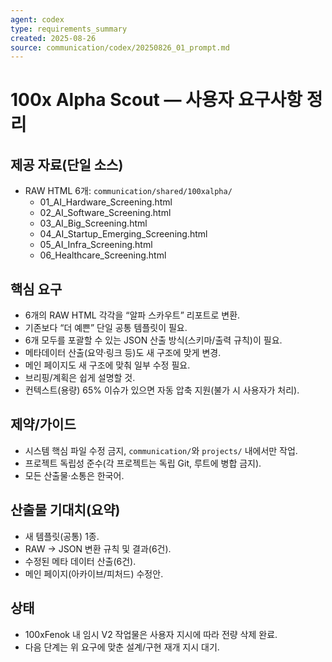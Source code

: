 ```yaml
---
agent: codex
type: requirements_summary
created: 2025-08-26
source: communication/codex/20250826_01_prompt.md
---
```


# 100x Alpha Scout — 사용자 요구사항 정리

## 제공 자료(단일 소스)
- RAW HTML 6개: `communication/shared/100xalpha/`
  - 01_AI_Hardware_Screening.html
  - 02_AI_Software_Screening.html
  - 03_AI_Big_Screening.html
  - 04_AI_Startup_Emerging_Screening.html
  - 05_AI_Infra_Screening.html
  - 06_Healthcare_Screening.html

## 핵심 요구
- 6개의 RAW HTML 각각을 “알파 스카우트” 리포트로 변환.
- 기존보다 “더 예쁜” 단일 공통 템플릿이 필요.
- 6개 모두를 포괄할 수 있는 JSON 산출 방식(스키마/출력 규칙)이 필요.
- 메타데이터 산출(요약·링크 등)도 새 구조에 맞게 변경.
- 메인 페이지도 새 구조에 맞춰 일부 수정 필요.
- 브리핑/계획은 쉽게 설명할 것.
- 컨텍스트(용량) 65% 이슈가 있으면 자동 압축 지원(불가 시 사용자가 처리).

## 제약/가이드
- 시스템 핵심 파일 수정 금지, `communication/`와 `projects/` 내에서만 작업.
- 프로젝트 독립성 준수(각 프로젝트는 독립 Git, 루트에 병합 금지).
- 모든 산출물·소통은 한국어.

## 산출물 기대치(요약)
- 새 템플릿(공통) 1종.
- RAW → JSON 변환 규칙 및 결과(6건).
- 수정된 메타 데이터 산출(6건).
- 메인 페이지(아카이브/피처드) 수정안.

## 상태
- 100xFenok 내 임시 V2 작업물은 사용자 지시에 따라 전량 삭제 완료.
- 다음 단계는 위 요구에 맞춘 설계/구현 재개 지시 대기.

